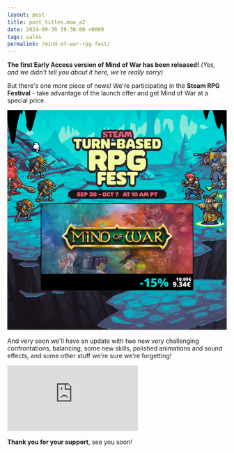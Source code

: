 ```yaml
---
layout: post
title: post_titles.mow_a2
date: 2024-09-30 19:30:00 +0000
tags: sales
permalink: /mind-of-war-rpg-fest/
---
```


**The first Early Access version of Mind of War has been released!**
_(Yes, and we didn't tell you about it here, we're really sorry)_

But there's one more piece of news! We're participating in the **Steam RPG Festival** - take advantage of the launch offer and get Mind of War at a special price.

<div class="single-column">
    <a class="image-link" href="/assets/posts/mind-of-war/steamfest_rpg.jpg">
        <img src="/assets/posts/mind-of-war/steamfest_rpg.jpg">
    </a>
</div>

And very soon we'll have an update with two new very challenging confrontations, balancing, some new skills, polished animations and sound effects, and some other stuff we're sure we're forgetting!


<div class="post-widget">
    <iframe class="steam-iframe" src="https://store.steampowered.com/widget/2960010/?l={{ site.lang }}" frameborder="0"></iframe>
</div>

**Thank you for your support**, see you soon!